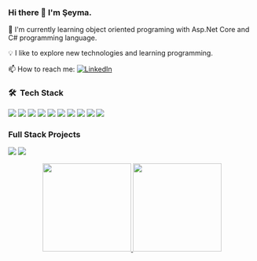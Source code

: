 ### Hi there 👋 I'm Şeyma.

🌱 I'm currently learning object oriented programing with Asp.Net Core and C# programming language.

💡 I like to explore new technologies and learning programming.

📫 How to reach me: <a href="https://www.linkedin.com/in/seymadonmezz/"><img alt="LinkedIn" src="https://img.shields.io/badge/LinkedIN-Seyma%20Donmez-blue?style=flat&logo=linkedin"></a>

<p align="center">

</p>		  


<!--
**seymadonmez/seymadonmez** is a ✨ _special_ ✨ repository because its `README.md` (this file) appears on your GitHub profile.

Here are some ideas to get you started:

- 🔭 I’m currently working on ...
- 🌱 I’m currently learning ...
- 👯 I’m looking to collaborate on ...
- 🤔 I’m looking for help with ...
- 💬 Ask me about ...
- 📫 How to reach me: ...
- 😄 Pronouns: ...
- ⚡ Fun fact: ...
-->
<!-- If you want the template for my gif, email me! -->

### 🛠 &nbsp;Tech Stack

<img src="https://img.shields.io/badge/C%23-5C2D91?style=for-the-badge&logo=c-sharp&logoColor=white"></img>
<img src="https://img.shields.io/badge/.NET-5C2D91?style=for-the-badge&logo=.net&logoColor=white"></img>
<img src="https://img.shields.io/badge/Java-ED8B00?style=for-the-badge&logo=java&logoColor=white"></img>
<img src="https://img.shields.io/badge/Spring-6DB33F?style=for-the-badge&logo=spring&logoColor=white"></img>
<img src="https://img.shields.io/badge/Microsoft_SQL_Server-CC2927?style=for-the-badge&logo=microsoft-sql-server&logoColor=white"></img>
<img src="https://img.shields.io/badge/Angular-DD0031?style=for-the-badge&logo=angular&logoColor=white"></img>
<img src="https://img.shields.io/badge/TypeScript-007ACC?style=for-the-badge&logo=typescript&logoColor=white"></img>
<img src="https://img.shields.io/badge/Bootstrap-563D7C?style=for-the-badge&logo=bootstrap&logoColor=white"></img>
<img src="https://img.shields.io/badge/HTML5-E34F26?style=for-the-badge&logo=html5&logoColor=white"></img>
<img src="https://img.shields.io/badge/CSS3-1572B6?style=for-the-badge&logo=css3&logoColor=white"></img>


### Full Stack Projects

[![](https://img.shields.io/badge/-🧬%20RentACarProject%20BackEnd-000)](https://github.com/seymadonmez/ReCapProject)
[![](https://img.shields.io/badge/-⚡%20RentACarProject%20FrontEnd-000)](https://github.com/seymadonmez/recap-frontend)

<!--
<details>
 <summary><b>📈 Github Stats</b></summary>
  <img height="180em" src="https://github-readme-stats.vercel.app/api?username=seymadonmez&show_icons=true&hide_border=true&&count_private=true&include_all_commits=true" />
  <img height="180em" src="https://github-readme-streak-stats.herokuapp.com/?user=seymadonmez&hide_border=true" />
</details>
-->

<p align="center">
<a href="https://github.com/AVS1508">
  <img height="180em" src="https://github-readme-stats-eight-theta.vercel.app/api?username=seymadonmez&show_icons=true&theme=algolia&include_all_commits=true&count_private=true"/>
  <img height="180em" src="https://github-readme-stats-eight-theta.vercel.app/api/top-langs/?username=seymadonmez&layout=compact&langs_count=8&theme=algolia"/>
</a>
</p>

